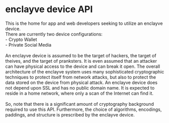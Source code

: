 # enclayve device API
This is the home for app and web developers seeking to utilize an enclayve device.<BR>
There are currently two device configurations:
<BR>   - Crypto Wallet
<BR>   - Private Social Media
<BR>
<BR>An enclayve device is assumed to be the target of hackers, the target of theives, and the target of pranksters. It is even assumed that an attacker can have physical access to the device and can break it open. The overall architecture of the enclayve system uses many sophisticated cryptographic techniques to protect itself from network attacks, but also to protect the data stored on the device from physical attack.  An enclayve device does not depend upon SSL and has no public domain name. It is expected to reside in a home network, where only a scan of the Internet can find it.
<BR>
<BR>So, note that there is a significant amount of cryptography background required to use this API. Furthermore, the choice of algorithms, encodings, paddings, and structure is prescribed by the enclayve device.
  
